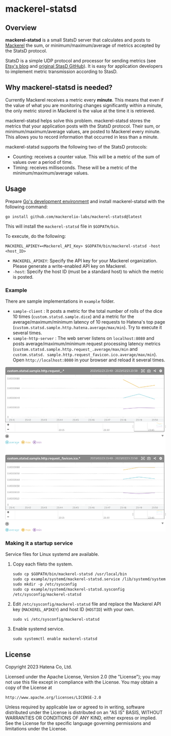 # mackerel-statsd

## Overview

**mackerel-statsd** is a small StatsD server that calculates and posts to [Mackerel](https://mackerel.io/) the sum, or minimum/maximum/average of metrics accepted by the StatsD protocol.

StatsD is a simple UDP protocol and processor for sending metrics (see [Etsy's blog](https://www.etsy.com/codeascraft/measure-anything-measure-everything/) and [original StasD GitHub](https://github.com/statsd/statsd)). It is easy for application developers to implement metric transmission according to StasD.

## Why mackerel-statsd is needed?

Currently Mackerel receives a metric every **minute**. This means that even if the value of what you are monitoring changes significantly within a minute, the only metric stored in Mackerel is the value at the time it is retrieved.

mackerel-statsd helps solve this problem. mackerel-statsd stores the metrics that your application posts with the StatsD protocol. Their sum, or minimum/maximum/average values, are posted to Mackerel every minute. This allows you to record information that occurred in less than a minute.

mackerel-statsd supports the following two of the StatsD protocols:

- Counting: receives a counter value. This will be a metric of the sum of values over a period of time.
- Timing: receives milliseconds. These will be a metric of the minimum/maximum/average values.

## Usage

Prepare [Go's development environment](https://go.dev/dl/) and install mackerel-statsd with the following command:

```
go install github.com/mackerelio-labs/mackerel-statsd@latest
```

This will install the `mackerel-statsd` file in `$GOPATH/bin`.

To execute, do the following:
```
MACKEREL_APIKEY=<Mackerel_API_Key> $GOPATH/bin/mackerel-statsd -host <host_ID>
```

- `MACKEREL_APIKEY`: Specify the API key for your Mackerel organization. Please generate a write-enabled API key on Mackerel.
- `-host`: Specify the host ID (must be a standard host) to which the metric is posted.

### Example

There are sample implementations in `example` folder.

- `sample-client` : It posts a metric for the total number of rolls of the dice 10 times (`custom.statsd.sample.dice`) and a metric for the average/maximum/minimum latency of 10 requests to Hatena's top page (`custom.statsd.sample.http.hatena.average/max/min`). Try to execute it several times.
- `sample-http-server` : The web server listens on `localhost:8080` and posts average/maximum/minimum request processing latency metrics (`custom.statsd.sample.http.request_.average/max/min` and `custom.statsd. sample.http.request_favicon.ico.average/max/min`). Open `http://localhost:8080` in your browser and reload it several times.

![Execution example of sample-http-server](images/latency.png)

### Making it a startup service

Service files for Linux systemd are available.

1. Copy each fileto the system.

   ```
   sudo cp $GOPATH/bin/mackerel-statsd /usr/local/bin
   sudo cp example/systemd/mackerel-statsd.service /lib/systemd/system
   sudo mkdir -p /etc/sysconfig
   sudo cp example/systemd/mackerel-statsd.sysconfig /etc/sysconfig/mackerel-statsd
   ```

2. Edit `/etc/sysconfig/mackerel-statsd` file and replace the Mackerel API key (`MACKEREL_APIKEY`) and host ID (`HOSTID`) with your own.

   ```
   sudo vi /etc/sysconfig/mackerel-statsd
   ```

3. Enable systemd service.

   ```
   sudo systemctl enable mackerel-statsd
   ```

## License

Copyright 2023 Hatena Co, Ltd.

Licensed under the Apache License, Version 2.0 (the "License"); you may not use this file except in compliance with the License. You may obtain a copy of the License at

```
http://www.apache.org/licenses/LICENSE-2.0
```

Unless required by applicable law or agreed to in writing, software distributed under the License is distributed on an "AS IS" BASIS, WITHOUT WARRANTIES OR CONDITIONS OF ANY KIND, either express or implied. See the License for the specific language governing permissions and limitations under the License.
